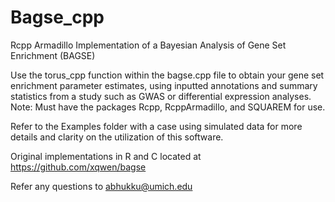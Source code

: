 # Bagse_cpp
Rcpp Armadillo Implementation of a Bayesian Analysis of Gene Set Enrichment (BAGSE)

Use the torus_cpp function within the bagse.cpp file to obtain your gene set enrichment parameter estimates, using inputted annotations and summary statistics from a study such as GWAS or differential expression analyses. 
Note: Must have the packages Rcpp, RcppArmadillo, and SQUAREM for use. 

Refer to the Examples folder with a case using simulated data for more details and clarity on the utilization of this software. 

Original implementations in R and C located at https://github.com/xqwen/bagse

Refer any questions to abhukku@umich.edu
